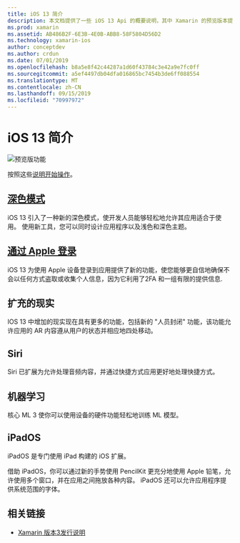 ```yaml
---
title: iOS 13 简介
description: 本文档提供了一些 iOS 13 Api 的概要说明，其中 Xamarin 的预览版本提供了C#绑定。
ms.prod: xamarin
ms.assetid: AB486B2F-6E3B-4E0B-ABB8-58F5804D56D2
ms.technology: xamarin-ios
author: conceptdev
ms.author: crdun
ms.date: 07/01/2019
ms.openlocfilehash: b8a5e8f42c44287a1d60f43784c3e42a9e7fc0ff
ms.sourcegitcommit: a5ef4497db04dfa016865bc7454b3de6ff088554
ms.translationtype: MT
ms.contentlocale: zh-CN
ms.lasthandoff: 09/15/2019
ms.locfileid: "70997972"
---
```

# <a name="introduction-to-ios-13"></a>iOS 13 简介

![预览版功能](~/media/shared/preview.png)

按照这些[说明开始操作](~/ios/platform/ios13/get-started.md)。

## <a name="dark-modedark-modemd"></a>[深色模式](dark-mode.md)

iOS 13 引入了一种新的深色模式，使开发人员能够轻松地允许其应用适合于使用。 使用新工具，您可以同时设计应用程序以及浅色和深色主题。

## <a name="sign-in-with-applesign-inmd"></a>[通过 Apple 登录](sign-in.md)

iOS 13 为使用 Apple 设备登录到应用提供了新的功能，使您能够更自信地确保不会以任何方式盗取或收集个人信息，因为它利用了2FA 和一组有限的提供信息.

## <a name="augmented-reality"></a>扩充的现实

IOS 13 中增加的现实现在具有更多的功能，包括新的 "人员封闭" 功能，该功能允许应用的 AR 内容遵从用户的状态并相应地四处移动。

## <a name="siri"></a>Siri

Siri 已扩展为允许处理音频内容，并通过快捷方式应用更好地处理快捷方式。

## <a name="machine-learning"></a>机器学习

核心 ML 3 使你可以使用设备的硬件功能轻松地训练 ML 模型。

## <a name="ipados"></a>iPadOS

iPadOS 是专门使用 iPad 构建的 iOS 扩展。

借助 iPadOS，你可以通过新的手势使用 PencilKit 更充分地使用 Apple 铅笔，允许使用多个窗口，并在应用之间拖放各种内容。 iPadOS 还可以允许应用程序提供系统范围的字体。

## <a name="related-links"></a>相关链接

- [Xamarin 版本3发行说明](/xamarin/ios/release-notes/13/13.0)
